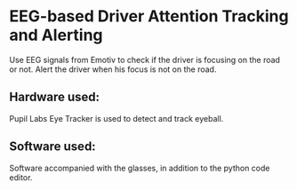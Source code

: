 # EEG-based Driver Attention Tracking and Alerting

Use EEG signals from Emotiv to check if the driver is focusing on the road or not. Alert the driver when his focus is not on the road.

## Hardware used:
Pupil Labs Eye Tracker is used to detect and track eyeball.

## Software used:
Software accompanied with the glasses, in addition to the python code editor.

